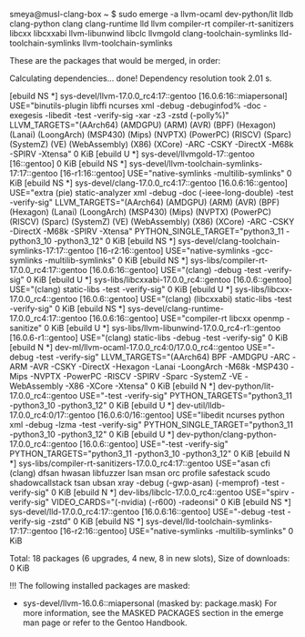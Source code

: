 smeya@musl-clang-box ~ $ sudo emerge -a llvm-ocaml dev-python/lit lldb clang-python clang clang-runtime lld llvm compiler-rt compiler-rt-sanitizers libcxx libcxxabi llvm-libunwind libclc llvmgold clang-toolchain-symlinks lld-toolchain-symlinks llvm-toolchain-symlinks

These are the packages that would be merged, in order:

Calculating dependencies... done!
Dependency resolution took 2.01 s.

[ebuild  NS   *] sys-devel/llvm-17.0.0_rc4:17::gentoo [16.0.6:16::miapersonal] USE="binutils-plugin libffi ncurses xml -debug -debuginfod% -doc -exegesis -libedit -test -verify-sig -xar -z3 -zstd (-polly%)" LLVM_TARGETS="(AArch64) (AMDGPU) (ARM) (AVR) (BPF) (Hexagon) (Lanai) (LoongArch) (MSP430) (Mips) (NVPTX) (PowerPC) (RISCV) (Sparc) (SystemZ) (VE) (WebAssembly) (X86) (XCore) -ARC -CSKY -DirectX -M68k -SPIRV -Xtensa" 0 KiB
[ebuild     U *] sys-devel/llvmgold-17::gentoo [16::gentoo] 0 KiB
[ebuild  NS   *] sys-devel/llvm-toolchain-symlinks-17:17::gentoo [16-r1:16::gentoo] USE="native-symlinks -multilib-symlinks" 0 KiB
[ebuild  NS   *] sys-devel/clang-17.0.0_rc4:17::gentoo [16.0.6:16::gentoo] USE="extra (pie) static-analyzer xml -debug -doc (-ieee-long-double) -test -verify-sig" LLVM_TARGETS="(AArch64) (AMDGPU) (ARM) (AVR) (BPF) (Hexagon) (Lanai) (LoongArch) (MSP430) (Mips) (NVPTX) (PowerPC) (RISCV) (Sparc) (SystemZ) (VE) (WebAssembly) (X86) (XCore) -ARC -CSKY -DirectX -M68k -SPIRV -Xtensa" PYTHON_SINGLE_TARGET="python3_11 -python3_10 -python3_12" 0 KiB
[ebuild  NS   *] sys-devel/clang-toolchain-symlinks-17:17::gentoo [16-r2:16::gentoo] USE="native-symlinks -gcc-symlinks -multilib-symlinks" 0 KiB
[ebuild  NS   *] sys-libs/compiler-rt-17.0.0_rc4:17::gentoo [16.0.6:16::gentoo] USE="(clang) -debug -test -verify-sig" 0 KiB
[ebuild     U *] sys-libs/libcxxabi-17.0.0_rc4::gentoo [16.0.6::gentoo] USE="(clang) static-libs -test -verify-sig" 0 KiB
[ebuild     U *] sys-libs/libcxx-17.0.0_rc4::gentoo [16.0.6::gentoo] USE="(clang) (libcxxabi) static-libs -test -verify-sig" 0 KiB
[ebuild  NS   *] sys-devel/clang-runtime-17.0.0_rc4:17::gentoo [16.0.6:16::gentoo] USE="compiler-rt libcxx openmp -sanitize" 0 KiB
[ebuild     U *] sys-libs/llvm-libunwind-17.0.0_rc4-r1::gentoo [16.0.6-r1::gentoo] USE="(clang) static-libs -debug -test -verify-sig" 0 KiB
[ebuild  N    *] dev-ml/llvm-ocaml-17.0.0_rc4:0/17.0.0_rc4::gentoo  USE="-debug -test -verify-sig" LLVM_TARGETS="(AArch64) BPF -AMDGPU -ARC -ARM -AVR -CSKY -DirectX -Hexagon -Lanai -LoongArch -M68k -MSP430 -Mips -NVPTX -PowerPC -RISCV -SPIRV -Sparc -SystemZ -VE -WebAssembly -X86 -XCore -Xtensa" 0 KiB
[ebuild  N    *] dev-python/lit-17.0.0_rc4::gentoo  USE="-test -verify-sig" PYTHON_TARGETS="python3_11 -python3_10 -python3_12" 0 KiB
[ebuild     U *] dev-util/lldb-17.0.0_rc4:0/17::gentoo [16.0.6:0/16::gentoo] USE="libedit ncurses python xml -debug -lzma -test -verify-sig" PYTHON_SINGLE_TARGET="python3_11 -python3_10 -python3_12" 0 KiB
[ebuild     U *] dev-python/clang-python-17.0.0_rc4::gentoo [16.0.6::gentoo] USE="-test -verify-sig" PYTHON_TARGETS="python3_11 -python3_10 -python3_12" 0 KiB
[ebuild  N    *] sys-libs/compiler-rt-sanitizers-17.0.0_rc4:17::gentoo  USE="asan cfi (clang) dfsan hwasan libfuzzer lsan msan orc profile safestack scudo shadowcallstack tsan ubsan xray -debug (-gwp-asan) (-memprof) -test -verify-sig" 0 KiB
[ebuild  N    *] dev-libs/libclc-17.0.0_rc4::gentoo  USE="spirv -verify-sig" VIDEO_CARDS="(-nvidia) (-r600) -radeonsi" 0 KiB
[ebuild  NS   *] sys-devel/lld-17.0.0_rc4:17::gentoo [16.0.6:16::gentoo] USE="-debug -test -verify-sig -zstd" 0 KiB
[ebuild  NS   *] sys-devel/lld-toolchain-symlinks-17:17::gentoo [16-r2:16::gentoo] USE="native-symlinks -multilib-symlinks" 0 KiB

Total: 18 packages (6 upgrades, 4 new, 8 in new slots), Size of downloads: 0 KiB

!!! The following installed packages are masked:
- sys-devel/llvm-16.0.6::miapersonal (masked by: package.mask)
For more information, see the MASKED PACKAGES section in the emerge
man page or refer to the Gentoo Handbook.